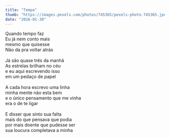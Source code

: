```yaml
---
title: "Tempo"
thumb: "https://images.pexels.com/photos/745365/pexels-photo-745365.jpeg"
date: "2016-01-30"
---
```

Quando tempo faz  
Eu já nem conto mais  
mesmo que quisesse  
Não da pra voltar atrás  
<br />
Já são quase três da manhã  
As estrelas brilham no céu  
e eu aqui escrevendo isso  
em um pedaço de papel  
<br />
A cada hora escrevo uma linha  
minha mente não esta bem  
e o único pensamento que me vinha  
era o de te ligar  
<br />
E disser que sinto sua falta  
mais do que pensava que podia  
por mais doente que pudesse ser  
sua loucura completava a minha  
